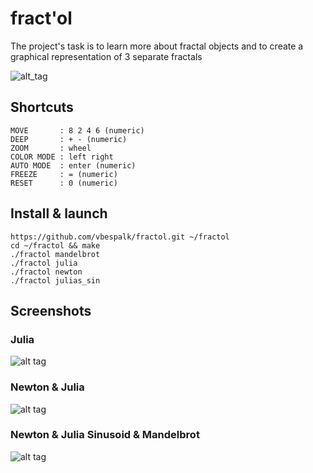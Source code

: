 # fract'ol

The project's task is to learn more about fractal objects and to create a graphical representation of 3 separate fractals

![alt_tag](https://github.com/vbespalk/fractol/blob/master/screens/bw.jpg)

## Shortcuts
```
MOVE       : 8 2 4 6 (numeric)   
DEEP       : + - (numeric)       
ZOOM       : wheel               
COLOR MODE : left right          
AUTO MODE  : enter (numeric)     
FREEZE     : = (numeric)         
RESET      : 0 (numeric)         
```

## Install & launch

```
https://github.com/vbespalk/fractol.git ~/fractol
cd ~/fractol && make
./fractol mandelbrot
./fractol julia
./fractol newton
./fractol julias_sin
```

## Screenshots
### Julia
![alt tag](https://github.com/vbespalk/fractol/blob/master/screens/julia.jpg)
### Newton & Julia
![alt tag](https://github.com/vbespalk/fractol/blob/master/screens/new_jul.jpg)
### Newton & Julia Sinusoid & Mandelbrot
![alt tag](https://github.com/vbespalk/fractol/blob/master/screens/sin_mand_newt.jpg)
